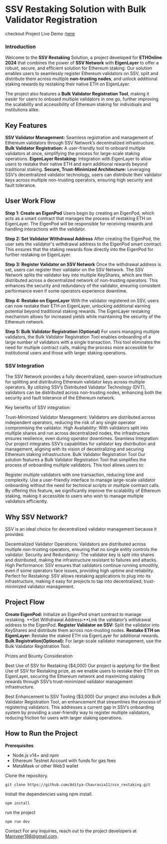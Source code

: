 
# **SSV Restaking Solution with Bulk Validator Registration**

checkout Project Live Demo :[here]()

### ****Introduction****
Welcome to the **SSV Restaking** Solution, a project developed for **ETHOnline 2024** that combines the power of **SSV Network** with **EigenLayer** to offer a robust, secure, and efficient solution for Ethereum staking. Our solution enables users to seamlessly register Ethereum validators on SSV, split and distribute them across multiple **non-trusting nodes**, and unlock additional staking rewards by restaking their native ETH on EigenLayer.

The project also features a **Bulk Validator Registration Tool**, making it easier for users to onboard multiple validators in one go, further improving the scalability and accessibility of Ethereum staking for individuals and institutions alike.

## Key Features 
**SSV Validator Management:** Seamless registration and management of Ethereum validators through SSV Network’s decentralized infrastructure.
**Bulk Validator Registration:** A user-friendly tool to onboard multiple validators at once, simplifying the process for large-scale staking operations.
**EigenLayer Restaking:** Integration with EigenLayer to allow users to restake their native ETH and earn additional rewards beyond traditional staking.
**Secure, Trust-Minimized Architecture:** Leveraging SSV’s decentralized validator technology, users can distribute their validator keys across multiple non-trusting operators, ensuring high security and fault tolerance.

## User Work Flow
**Step 1: Create an EigenPod**
Users begin by creating an EigenPod, which acts as a smart contract that manages the process of restaking ETH on EigenLayer. The EigenPod will be responsible for receiving rewards and handling interactions with the validator.

**Step 2: Set Validator Withdrawal Address**
After creating the EigenPod, the user sets the validator's withdrawal address to the EigenPod smart contract. This ensures that the staking rewards flow directly into the EigenPod for further restaking on EigenLayer.

**Step 3: Register Validator on SSV Network**
Once the withdrawal address is set, users can register their validator on the SSV Network. The SSV Network splits the validator key into multiple KeyShares, which are then distributed across a decentralized network of non-trusting operators. This enhances the security and redundancy of the validator, ensuring consistent performance even if some operators experience downtime.

**Step 4: Restake on EigenLayer**
With the validator registered on SSV, users can now restake their ETH on EigenLayer, unlocking additional earning potential beyond traditional staking rewards. The EigenLayer restaking mechanism allows for increased yields while maintaining the security of the Ethereum network.

**Step 5: Bulk Validator Registration (Optional)**
For users managing multiple validators, the Bulk Validator Registration Tool enables onboarding of a large number of validators with a single transaction. This tool eliminates the need for multiple contract calls, making the process more accessible for institutional users and those with larger staking operations.

### SSV Integration
The SSV Network provides a fully decentralized, open-source infrastructure for splitting and distributing Ethereum validator keys across multiple operators. By utilizing SSV’s Distributed Validator Technology (DVT), validators can be distributed across non-trusting nodes, enhancing both the security and fault tolerance of the Ethereum network.

Key benefits of SSV integration:

Trust-Minimized Validator Management: Validators are distributed across independent operators, reducing the risk of any single operator compromising the validator.
High Availability: With validators split into multiple shares and run across decentralized nodes, the infrastructure ensures resilience, even during operator downtimes.
Seamless Integration: Our project integrates SSV’s capabilities for validator key distribution and management, aligning with its vision of decentralizing and securing Ethereum staking infrastructure.
Bulk Validator Registration Tool
Our solution features a Bulk Validator Registration Tool that simplifies the process of onboarding multiple validators. This tool allows users to:

Register multiple validators with one transaction, reducing time and complexity.
Use a user-friendly interface to manage large-scale validator onboarding without the need for technical scripts or multiple contract calls.
By offering this feature, we significantly improve the scalability of Ethereum staking, making it accessible to users who wish to manage multiple validators efficiently.

## Why SSV Network?
SSV is an ideal choice for decentralized validator management because it provides:

Decentralized Validator Operations: Validators are distributed across multiple non-trusting operators, ensuring that no single entity controls the validator.
Security and Redundancy: The validator key is split into shares and distributed, making the infrastructure resistant to failures and attacks.
High Performance: SSV ensures that validators continue running smoothly, even if some operators face issues, providing high uptime and reliability.
Perfect for Restaking: SSV allows restaking applications to plug into its infrastructure, making it easy for projects to tap into decentralized, trust-minimized validator management.

## Project Flow
**Create EigenPod:** Initialize an EigenPod smart contract to manage restaking.
**Set Withdrawal Address:**Link the validator’s withdrawal address to the EigenPod.
**Register Validator on SSV:** Split the validator into KeyShares and distribute them across non-trusting nodes.
**Restake ETH on EigenLayer:** Restake the staked ETH via EigenLayer for additional rewards.
**Bulk Registration(Optional):** For large-scale validator management, use the Bulk Validator Registration Tool.

Prizes and Bounty Consideration

Best Use of SSV for Restaking ($4,000)
Our project is applying for the Best Use of SSV for Restaking prize, as we enable users to restake their ETH on EigenLayer, securing the Ethereum network and maximizing staking rewards through SSV’s trust-minimized validator management infrastructure.

Best Enhancement to SSV Tooling ($3,000)
Our project also includes a Bulk Validator Registration Tool, an enhancement that streamlines the process of registering validators. This addresses a current gap in SSV’s onboarding system by providing a user-friendly way to register multiple validators, reducing friction for users with larger staking operations.

## How to Run the Project
**Prerequisites**
* Node.js v14+ and npm
* Ethereum Testnet Account with funds for gas fees
* MetaMask or other Web3 wallet

Clone the repository.
``` 
git clone https://github.com/Aditya-Chaurasia11/ssv_restaking.git
```
Install the dependencies using npm install.
``` 
npm install
```
run the project 
```
npm run dev
```

Contact
For any inquiries, reach out to the project developers at [Maniveer198@gmail.com](mailto:Maniveer198@gmail.com).
